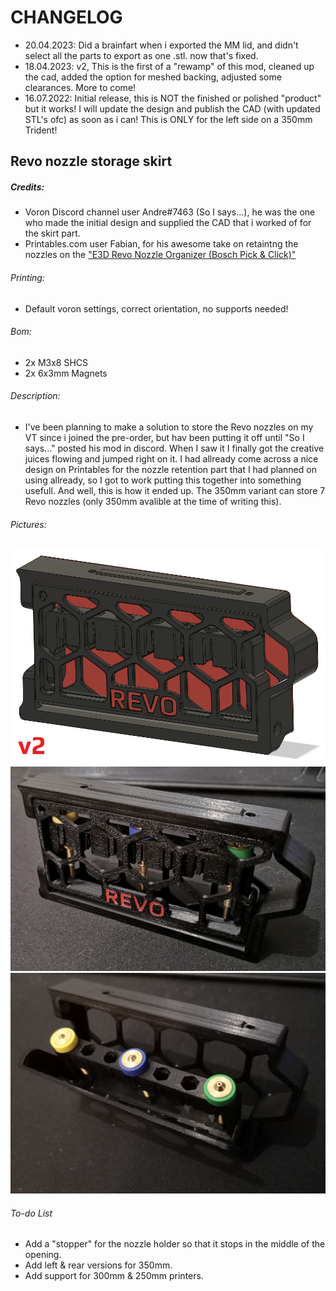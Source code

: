 # CHANGELOG
- 20.04.2023: Did a brainfart when i exported the MM lid, and didn't select all the parts to export as one .stl. now that's fixed.
- 18.04.2023: v2, This is the first of a "rewamp" of this mod, cleaned up the cad, added the option for meshed backing, adjusted some clearances. More to come!
- 16.07.2022: Initial release, this is NOT the finished or polished "product" but it works! I will update the design and publish the CAD (with updated STL's ofc) as soon as i can!
This is ONLY for the left side on a 350mm Trident!

## Revo nozzle storage skirt
##### Credits:
- Voron Discord channel user Andre#7463 (So I says...), he was the one who made the initial design and supplied the CAD that i worked of for the skirt part.
- Printables.com user Fabian, for his awesome take on retaintng the nozzles on the ["E3D Revo Nozzle Organizer (Bosch Pick & Click)"](https://www.printables.com/model/102698-e3d-revo-nozzle-organizer-bosch-pick-click) 

###### Printing:
- Default voron settings, correct orientation, no supports needed!

###### Bom:
- 2x M3x8 SHCS
- 2x 6x3mm Magnets

###### Description:
- I've been planning to make a solution to store the Revo nozzles on my VT since i joined the pre-order, but hav been putting it off until "So I says..." posted his mod in discord.
When I saw it I finally got the creative juices flowing and jumped right on it. I had allready come across a nice design on Printables for the nozzle retention part that I had planned on
using allready, so I got to work putting this together into something usefull. And well, this is how it ended up. The 350mm variant can store 7 Revo nozzles (only 350mm avalible at the time of writing this).

###### Pictures:
![](./pics/1.png)
![](./pics/IMG_20220703_004401.jpg)
![](./pics/IMG_20220703_004448.jpg)

###### To-do List
- Add a "stopper" for the nozzle holder so that it stops in the middle of the opening.
- Add left & rear versions for 350mm.
- Add support for 300mm & 250mm printers.
